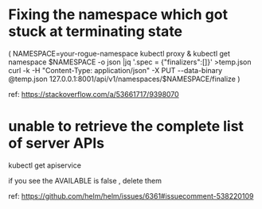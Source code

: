 # Fixing the namespace which got stuck at terminating state

(
NAMESPACE=your-rogue-namespace
kubectl proxy &
kubectl get namespace $NAMESPACE -o json |jq '.spec = {"finalizers":[]}' >temp.json
curl -k -H "Content-Type: application/json" -X PUT --data-binary @temp.json 127.0.0.1:8001/api/v1/namespaces/$NAMESPACE/finalize
)

ref: https://stackoverflow.com/a/53661717/9398070


# unable to retrieve the complete list of server APIs

kubectl get apiservice

if you see the AVAILABLE is false , delete them

ref: https://github.com/helm/helm/issues/6361#issuecomment-538220109